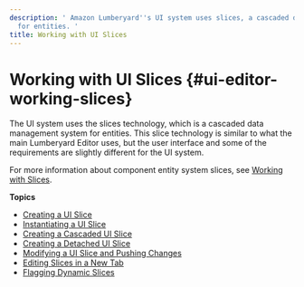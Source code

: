 ```yaml
---
description: ' Amazon Lumberyard''s UI system uses slices, a cascaded data management system
  for entities. '
title: Working with UI Slices
---
```

# Working with UI Slices {#ui-editor-working-slices}

The UI system uses the slices technology, which is a cascaded data management system for entities\. This slice technology is similar to what the main Lumberyard Editor uses, but the user interface and some of the requirements are slightly different for the UI system\.

For more information about component entity system slices, see [Working with Slices](/docs/userguide/components/slices.md)\.



**Topics**
+ [Creating a UI Slice](/docs/user-guide/features/interactivity/user-interface/editor/working-slices-creating.md)
+ [Instantiating a UI Slice](/docs/user-guide/features/interactivity/user-interface/editor/working-slices-instantiating.md)
+ [Creating a Cascaded UI Slice](/docs/user-guide/features/interactivity/user-interface/editor/working-slices-cascaded.md)
+ [Creating a Detached UI Slice](/docs/user-guide/features/interactivity/user-interface/editor/working-slices-detached.md)
+ [Modifying a UI Slice and Pushing Changes](/docs/user-guide/features/interactivity/user-interface/editor/working-slices-modifying.md)
+ [Editing Slices in a New Tab](/docs/user-guide/features/interactivity/user-interface/editor/working-slices-newtab.md)
+ [Flagging Dynamic Slices](/docs/user-guide/features/interactivity/user-interface/editor/working-slices-dynamic.md)
